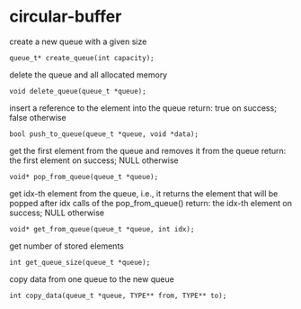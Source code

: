 # circular-buffer
 
create a new queue with a given size

    queue_t* create_queue(int capacity);

delete the queue and all allocated memory

    void delete_queue(queue_t *queue);

insert a reference to the element into the queue
return: true on success; false otherwise

    bool push_to_queue(queue_t *queue, void *data);

get the first element from the queue and removes it from the queue
return: the first element on success; NULL otherwise

    void* pop_from_queue(queue_t *queue);

get idx-th element from the queue, i.e., it returns the element that 
will be popped after idx calls of the pop_from_queue()
return: the idx-th element on success; NULL otherwise

    void* get_from_queue(queue_t *queue, int idx);

get number of stored elements

    int get_queue_size(queue_t *queue);

copy data from one queue to the new queue

    int copy_data(queue_t *queue, TYPE** from, TYPE** to);